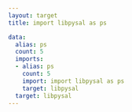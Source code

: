 ```yaml
---
layout: target
title: import libpysal as ps

data:
  alias: ps
  count: 5
  imports:
  - alias: ps
    count: 5
    import: import libpysal as ps
    target: libpysal
  target: libpysal
---
```

